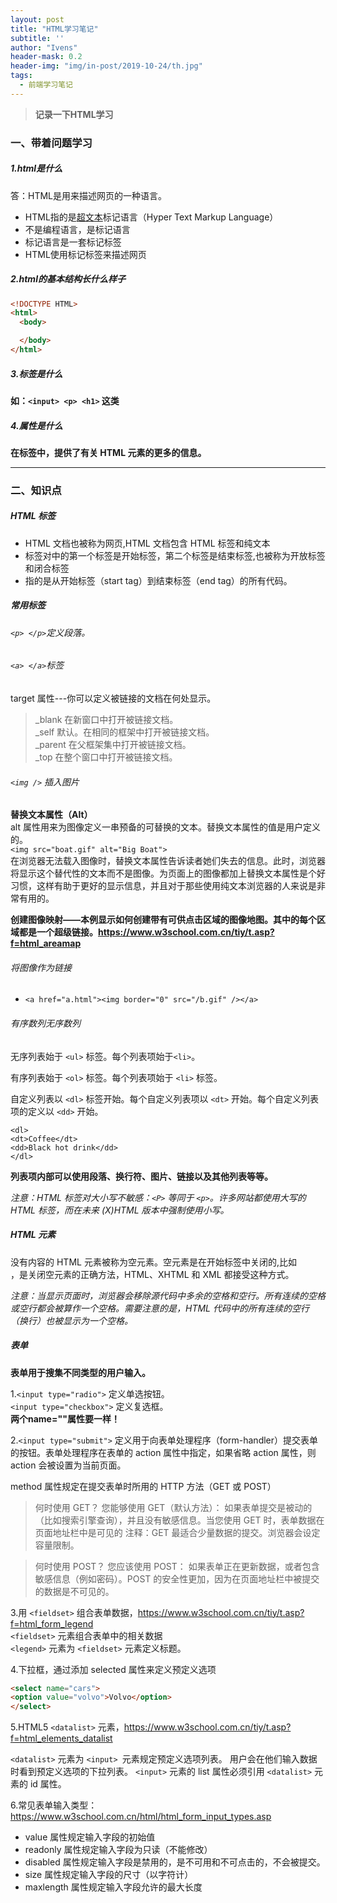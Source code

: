 ```yaml
---
layout: post
title: "HTML学习笔记"
subtitle: ''
author: "Ivens"
header-mask: 0.2
header-img: "img/in-post/2019-10-24/th.jpg"
tags:
  - 前端学习笔记
---
```


> **记录一下HTML学习**

### 一、带着问题学习

##### 1.html是什么

答：HTML是用来描述网页的一种语言。
- HTML指的是[超文本][1]标记语言（Hyper Text Markup Language）
- 不是编程语言，是标记语言
- 标记语言是一套标记标签
- HTML使用标记标签来描述网页

##### 2.html的基本结构长什么样子
```html
<!DOCTYPE HTML>
<html>
  <body>

  </body>
</html>
```

##### 3.标签是什么
**如：```<input> <p> <h1>``` 这类**

##### 4.属性是什么
**在标签中，提供了有关 HTML 元素的更多的信息。**

<hr>

### 二、知识点

##### HTML 标签
- HTML 文档也被称为网页,HTML 文档包含 HTML 标签和纯文本
- 标签对中的第一个标签是开始标签，第二个标签是结束标签,也被称为开放标签和闭合标签
- 指的是从开始标签（start tag）到结束标签（end tag）的所有代码。


##### 常用标签
  ###### ```<p> </p>```定义段落。
   
   ###### ```<a> </a>```标签
target 属性---你可以定义被链接的文档在何处显示。
> _blank	在新窗口中打开被链接文档。<br>
 _self	默认。在相同的框架中打开被链接文档。<br>
 _parent	在父框架集中打开被链接文档。<br>
 > _top	在整个窗口中打开被链接文档。

###### ```<img />``` 插入图片
**替换文本属性（Alt）**<br>
  alt 属性用来为图像定义一串预备的可替换的文本。替换文本属性的值是用户定义的。<br>
```<img src="boat.gif" alt="Big Boat">```<br>
在浏览器无法载入图像时，替换文本属性告诉读者她们失去的信息。此时，浏览器将显示这个替代性的文本而不是图像。为页面上的图像都加上替换文本属性是个好习惯，这样有助于更好的显示信息，并且对于那些使用纯文本浏览器的人来说是非常有用的。

**创建图像映射——本例显示如何创建带有可供点击区域的图像地图。其中的每个区域都是一个超级链接。https://www.w3school.com.cn/tiy/t.asp?f=html_areamap**

###### 将图像作为链接
- ```<a href="a.html"><img border="0" src="/b.gif" /></a> ```

###### 有序数列无序数列
无序列表始于 `<ul>` 标签。每个列表项始于`<li>`。

有序列表始于 `<ol>` 标签。每个列表项始于 `<li>` 标签。

自定义列表以 `<dl>` 标签开始。每个自定义列表项以 `<dt>` 开始。每个自定义列表项的定义以 `<dd>` 开始。
```
<dl>
<dt>Coffee</dt>
<dd>Black hot drink</dd>
</dl>
```
**列表项内部可以使用段落、换行符、图片、链接以及其他列表等等。**

*注意：HTML 标签对大小写不敏感：```<P>``` 等同于 ```<p>```。许多网站都使用大写的 HTML 标签，而在未来 (X)HTML 版本中强制使用小写。*

##### HTML 元素

没有内容的 HTML 元素被称为空元素。空元素是在开始标签中关闭的,比如 <br />，是关闭空元素的正确方法，HTML、XHTML 和 XML 都接受这种方式。

*注意：当显示页面时，浏览器会移除源代码中多余的空格和空行。所有连续的空格或空行都会被算作一个空格。需要注意的是，HTML 代码中的所有连续的空行（换行）也被显示为一个空格。*

##### 表单

**表单用于搜集不同类型的用户输入。**

1.`<input type="radio">` 定义单选按钮。<br>`<input type="checkbox">` 定义复选框。<br>
**两个name=""属性要一样！**

2.`<input type="submit">` 定义用于向表单处理程序（form-handler）提交表单的按钮。表单处理程序在表单的 action 属性中指定，如果省略 action 属性，则 action 会被设置为当前页面。

method 属性规定在提交表单时所用的 HTTP 方法（GET 或 POST）

>何时使用 GET？
您能够使用 GET（默认方法）：
如果表单提交是被动的（比如搜索引擎查询），并且没有敏感信息。当您使用 GET 时，表单数据在页面地址栏中是可见的
注释：GET 最适合少量数据的提交。浏览器会设定容量限制。

>何时使用 POST？
您应该使用 POST：
如果表单正在更新数据，或者包含敏感信息（例如密码）。POST 的安全性更加，因为在页面地址栏中被提交的数据是不可见的。

3.用 `<fieldset>` 组合表单数据，https://www.w3school.com.cn/tiy/t.asp?f=html_form_legend<br>
`<fieldset>` 元素组合表单中的相关数据<br>
`<legend>` 元素为 `<fieldset>` 元素定义标题。

4.下拉框，通过添加 selected 属性来定义预定义选项
```html
<select name="cars">
<option value="volvo">Volvo</option>
</select>
```

5.HTML5 `<datalist>` 元素，https://www.w3school.com.cn/tiy/t.asp?f=html_elements_datalist

`<datalist>` 元素为 `<input> `元素规定预定义选项列表。
用户会在他们输入数据时看到预定义选项的下拉列表。
`<input>` 元素的 list 属性必须引用 `<datalist>` 元素的 id 属性。

6.常见表单输入类型：https://www.w3school.com.cn/html/html_form_input_types.asp

- value 属性规定输入字段的初始值
- readonly 属性规定输入字段为只读（不能修改）
- disabled 属性规定输入字段是禁用的，是不可用和不可点击的，不会被提交。
- size 属性规定输入字段的尺寸（以字符计）
- maxlength 属性规定输入字段允许的最大长度

[1]:https://www.w3school.com.cn/tags/tag_term_hypertext.asp